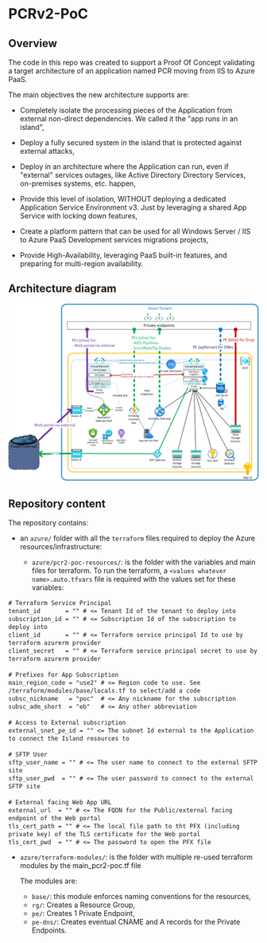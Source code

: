 # PCRv2-PoC

## Overview

The code in this repo was created to support a Proof Of Concept validating a target architecture of an application named PCR moving from IIS to Azure PaaS.

The main objectives the new architecture supports are:

- Completely isolate the processing pieces of the Application from external non-direct dependencies. We called it the "app runs in an island",

- Deploy a fully secured system in the island that is protected against external attacks,

- Deploy in an architecture where the Application can run, even if "external" services outages, like Active Directory Directory Services, on-premises systems, etc. happen,

- Provide this level of isolation, WITHOUT deploying a dedicated Application Service Environment v3. Just by leveraging a shared App Service with locking down features,

- Create a platform pattern that can be used for all Windows Server / IIS to Azure PaaS Development services migrations projects,

- Provide High-Availability, leveraging PaaS built-in features, and preparing for multi-region availability.

## Architecture diagram

![Architecture](img/PCR2_Isolated_AppSvc.png)

## Repository content

The repository contains:

- an `azure/` folder with all the `terraform` files required to deploy the Azure resources/infrastructure:

  - `azure/pcr2-poc-resources/`: is the folder with the variables and main files for terraform. To run the terraform, a `<values whatever name>.auto.tfvars` file is required with the values set for these variables:

```
# Terraform Service Principal
tenant_id       = "" # <= Tenant Id of the tenant to deploy into
subscription_id = "" # <= Subscription Id of the subscription to deploy into
client_id       = "" # <= Terraform service principal Id to use by terraform azurerm provider
client_secret   = "" # <= Terraform service principal secret to use by terraform azurerm provider

# Prefixes for App Subscription
main_region_code = "use2" # <= Region code to use. See /terraform/modules/base/locals.tf to select/add a code
subsc_nickname   = "poc"  # <= Any nickname for the subscription
subsc_adm_short  = "eb"   # <= Any other abbreviation

# Access to External subscription
external_snet_pe_id = "" <= The subnet Id external to the Application to connect the Island resources to

# SFTP User
sftp_user_name = "" # <= The user name to connect to the external SFTP site
sftp_user_pwd  = "" # <= The user password to connect to the external SFTP site

# External facing Web App URL
external_url  = "" # <= The FQDN for the Public/external facing endpoint of the Web portal
tls_cert_path = "" # <= The local file path to tht PFX (including private key) of the TLS certificate for the Web portal
tls_cert_pwd  = "" # <= The password to open the PFX file
```

  - `azure/terraform-modules/`: is the folder with multiple re-used terraform modules by the main_pcr2-poc.tf file

    The modules are:
    - `base/`: this module enforces naming conventions for the resources,
    - `rg/`: Creates a Resource Group,
    - `pe/`: Creates 1 Private Endpoint,
    - `pe-dns/`: Creates eventual CNAME and A records for the Private Endpoints.

